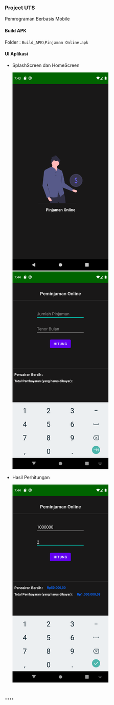 ### Project UTS
Pemrograman Berbasis Mobile

#### Build APK
Folder : ```Build_APK\Pinjaman Online.apk```

#### UI Aplikasi
- SplashScreen dan HomeScreen

    <img src="UI\splashScreen.png" width="300px"> <img src="UI\homeApp.png" width="300px">
  
- Hasil Perhitungan

    <img src="UI\hasilPerhitungan.png" width="300px">

## ....

